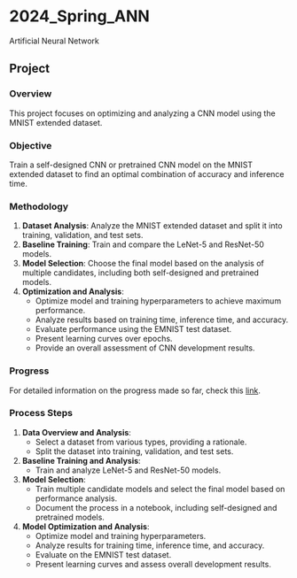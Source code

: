 # 2024_Spring_ANN
Artificial Neural Network

## Project

### Overview
This project focuses on optimizing and analyzing a CNN model using the MNIST extended dataset.

### Objective
Train a self-designed CNN or pretrained CNN model on the MNIST extended dataset to find an optimal combination of accuracy and inference time.

### Methodology
1. **Dataset Analysis**: Analyze the MNIST extended dataset and split it into training, validation, and test sets.
2. **Baseline Training**: Train and compare the LeNet-5 and ResNet-50 models.
3. **Model Selection**: Choose the final model based on the analysis of multiple candidates, including both self-designed and pretrained models.
4. **Optimization and Analysis**:
    - Optimize model and training hyperparameters to achieve maximum performance.
    - Analyze results based on training time, inference time, and accuracy.
    - Evaluate performance using the EMNIST test dataset.
    - Present learning curves over epochs.
    - Provide an overall assessment of CNN development results.

### Progress
For detailed information on the progress made so far, check this [link](https://github.com/HayeonJeong/2024_Spring_ANN/blob/main/24ANN_중간발표_7조.pdf).

### Process Steps
1. **Data Overview and Analysis**:
    - Select a dataset from various types, providing a rationale.
    - Split the dataset into training, validation, and test sets.
2. **Baseline Training and Analysis**:
    - Train and analyze LeNet-5 and ResNet-50 models.
3. **Model Selection**:
    - Train multiple candidate models and select the final model based on performance analysis.
    - Document the process in a notebook, including self-designed and pretrained models.
4. **Model Optimization and Analysis**:
    - Optimize model and training hyperparameters.
    - Analyze results for training time, inference time, and accuracy.
    - Evaluate on the EMNIST test dataset.
    - Present learning curves and assess overall development results.
